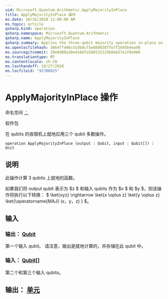```yaml
---
uid: Microsoft.Quantum.Arithmetic.ApplyMajorityInPlace
title: ApplyMajorityInPlace 操作
ms.date: 10/26/2020 12:00:00 AM
ms.topic: article
qsharp.kind: operation
qsharp.namespace: Microsoft.Quantum.Arithmetic
qsharp.name: ApplyMajorityInPlace
qsharp.summary: Applies the three-qubit majority operation in-place on a register of qubits.
ms.openlocfilehash: 3664ffe96cd1db8cf5e8898387fe7f2d45b4ea98
ms.sourcegitcommit: 29e0d88a30e4166fa580132124b0eb57e1f0e986
ms.translationtype: MT
ms.contentlocale: zh-CN
ms.lasthandoff: 10/27/2020
ms.locfileid: "92700025"
---
```

# <a name="applymajorityinplace-operation"></a>ApplyMajorityInPlace 操作

命名空间 [：](xref:Microsoft.Quantum.Arithmetic)

软件包 [](https://nuget.org/packages/)


在 qubits 的收银机上就地应用三个 qubit 多数操作。

```qsharp
operation ApplyMajorityInPlace (output : Qubit, input : Qubit[]) : Unit
```


## <a name="description"></a>说明

此操作计算 3 qubits 上就地的函数。

如果我们将 output qubit 表示为 $z $ 和输入 qubits 作为 $x $ 和 $y $，则该操作将执行以下转换： $ \ket{xyz} \rightarrow \ket{x \oplus z} \ket{y \oplus z} \ket{\operatorname{MAJ} (x，y，z) } $。

## <a name="input"></a>输入

### <a name="output--qubit"></a>输出： [Qubit](xref:microsoft.quantum.lang-ref.qubit)

第一个输入 qubit。 请注意，输出是就地计算的，并存储在此 qubit 中。


### <a name="input--qubit"></a>输入： [Qubit](xref:microsoft.quantum.lang-ref.qubit)[]

第二个和第三个输入 qubits。



## <a name="output--unit"></a>输出： [单元](xref:microsoft.quantum.lang-ref.unit)

